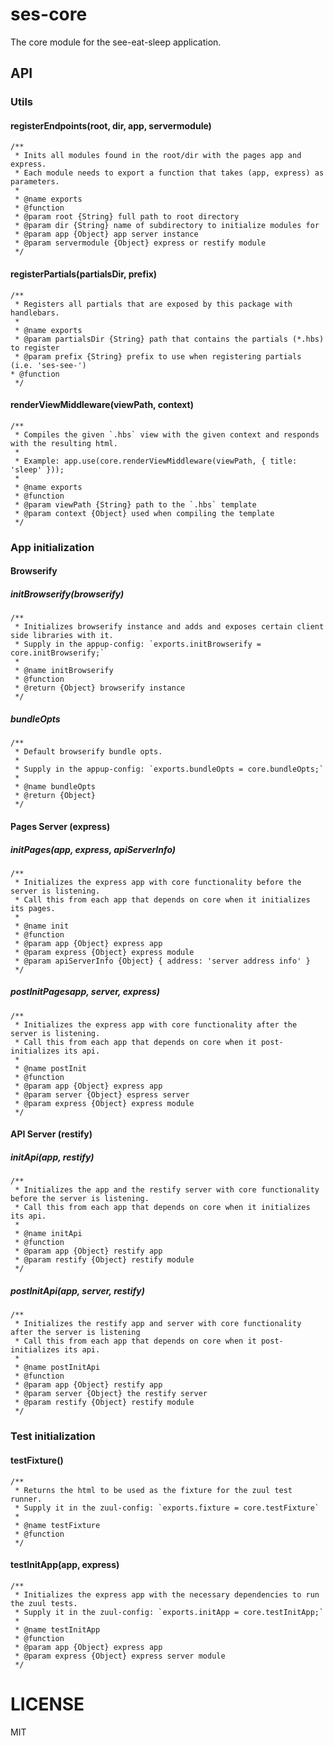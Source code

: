 # ses-core 

The core module for the see-eat-sleep application.

## API

### Utils

#### registerEndpoints(root, dir, app, servermodule)

```
/**
 * Inits all modules found in the root/dir with the pages app and express.
 * Each module needs to export a function that takes (app, express) as parameters.
 *
 * @name exports
 * @function
 * @param root {String} full path to root directory
 * @param dir {String} name of subdirectory to initialize modules for
 * @param app {Object} app server instance
 * @param servermodule {Object} express or restify module
 */
```

#### registerPartials(partialsDir, prefix)

```
/**
 * Registers all partials that are exposed by this package with handlebars.
 *
 * @name exports
 * @param partialsDir {String} path that contains the partials (*.hbs) to register
 * @param prefix {String} prefix to use when registering partials (i.e. 'ses-see-')
* @function
 */
```

#### renderViewMiddleware(viewPath, context)

```
/**
 * Compiles the given `.hbs` view with the given context and responds with the resulting html.
 * 
 * Example: app.use(core.renderViewMiddleware(viewPath, { title: 'sleep' }));
 *
 * @name exports
 * @function
 * @param viewPath {String} path to the `.hbs` template
 * @param context {Object} used when compiling the template
 */
```

### App initialization

#### Browserify

##### initBrowserify(browserify)
```
/**
 * Initializes browserify instance and adds and exposes certain client side libraries with it.
 * Supply in the appup-config: `exports.initBrowserify = core.initBrowserify;`
 *
 * @name initBrowserify
 * @function
 * @return {Object} browserify instance
 */
```

##### bundleOpts

```
/**
 * Default browserify bundle opts.
 *
 * Supply in the appup-config: `exports.bundleOpts = core.bundleOpts;`
 *
 * @name bundleOpts
 * @return {Object} 
 */
```

#### Pages Server (express)

##### initPages(app, express, apiServerInfo)

```
/**
 * Initializes the express app with core functionality before the server is listening.
 * Call this from each app that depends on core when it initializes its pages.
 * 
 * @name init
 * @function
 * @param app {Object} express app
 * @param express {Object} express module
 * @param apiServerInfo {Object} { address: 'server address info' }
 */
```

##### postInitPagesapp, server, express)

```
/**
 * Initializes the express app with core functionality after the server is listening.
 * Call this from each app that depends on core when it post-initializes its api.
 * 
 * @name postInit
 * @function
 * @param app {Object} express app
 * @param server {Object} espress server
 * @param express {Object} express module
 */
```

#### API Server (restify)

##### initApi(app, restify)

```
/**
 * Initializes the app and the restify server with core functionality before the server is listening.
 * Call this from each app that depends on core when it initializes its api.
 * 
 * @name initApi
 * @function
 * @param app {Object} restify app
 * @param restify {Object} restify module
 */
```

##### postInitApi(app, server, restify)

```
/**
 * Initializes the restify app and server with core functionality after the server is listening
 * Call this from each app that depends on core when it post-initializes its api.
 * 
 * @name postInitApi
 * @function
 * @param app {Object} restify app
 * @param server {Object} the restify server
 * @param restify {Object} restify module
 */
```

### Test initialization

#### testFixture()
```
/**
 * Returns the html to be used as the fixture for the zuul test runner.
 * Supply it in the zuul-config: `exports.fixture = core.testFixture`
 * 
 * @name testFixture
 * @function
 */
```

#### testInitApp(app, express)

```
/**
 * Initializes the express app with the necessary dependencies to run the zuul tests.
 * Supply it in the zuul-config: `exports.initApp = core.testInitApp;`
 * 
 * @name testInitApp
 * @function
 * @param app {Object} express app
 * @param express {Object} express server module
 */
```

# LICENSE

MIT
